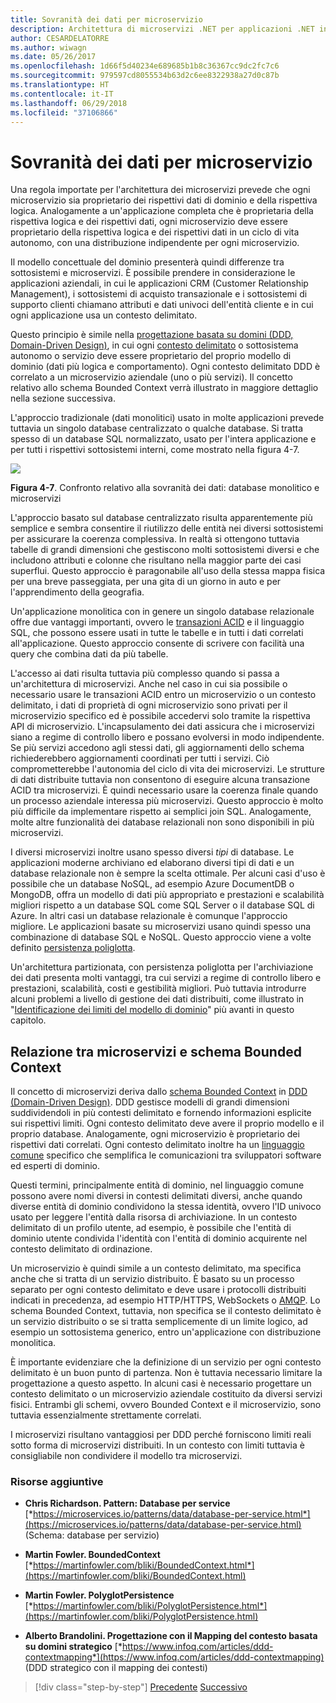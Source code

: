 ```yaml
---
title: Sovranità dei dati per microservizio
description: Architettura di microservizi .NET per applicazioni .NET in contenitori | Sovranità dei dati per microservizio
author: CESARDELATORRE
ms.author: wiwagn
ms.date: 05/26/2017
ms.openlocfilehash: 1d66f5d40234e689685b1b8c36367cc9dc2fc7c6
ms.sourcegitcommit: 979597cd8055534b63d2c6ee8322938a27d0c87b
ms.translationtype: HT
ms.contentlocale: it-IT
ms.lasthandoff: 06/29/2018
ms.locfileid: "37106866"
---
```

# <a name="data-sovereignty-per-microservice"></a>Sovranità dei dati per microservizio

Una regola importate per l'architettura dei microservizi prevede che ogni microservizio sia proprietario dei rispettivi dati di dominio e della rispettiva logica. Analogamente a un'applicazione completa che è proprietaria della rispettiva logica e dei rispettivi dati, ogni microservizio deve essere proprietario della rispettiva logica e dei rispettivi dati in un ciclo di vita autonomo, con una distribuzione indipendente per ogni microservizio.

Il modello concettuale del dominio presenterà quindi differenze tra sottosistemi e microservizi. È possibile prendere in considerazione le applicazioni aziendali, in cui le applicazioni CRM (Customer Relationship Management), i sottosistemi di acquisto transazionale e i sottosistemi di supporto clienti chiamano attributi e dati univoci dell'entità cliente e in cui ogni applicazione usa un contesto delimitato.

Questo principio è simile nella [progettazione basata su domini (DDD, Domain-Driven Design)](https://en.wikipedia.org/wiki/Domain-driven_design), in cui ogni [contesto delimitato](https://martinfowler.com/bliki/BoundedContext.html) o sottosistema autonomo o servizio deve essere proprietario del proprio modello di dominio (dati più logica e comportamento). Ogni contesto delimitato DDD è correlato a un microservizio aziendale (uno o più servizi). Il concetto relativo allo schema Bounded Context verrà illustrato in maggiore dettaglio nella sezione successiva.

L'approccio tradizionale (dati monolitici) usato in molte applicazioni prevede tuttavia un singolo database centralizzato o qualche database. Si tratta spesso di un database SQL normalizzato, usato per l'intera applicazione e per tutti i rispettivi sottosistemi interni, come mostrato nella figura 4-7.

![](./media/image7.png)

**Figura 4-7**. Confronto relativo alla sovranità dei dati: database monolitico e microservizi

L'approccio basato sul database centralizzato risulta apparentemente più semplice e sembra consentire il riutilizzo delle entità nei diversi sottosistemi per assicurare la coerenza complessiva. In realtà si ottengono tuttavia tabelle di grandi dimensioni che gestiscono molti sottosistemi diversi e che includono attributi e colonne che risultano nella maggior parte dei casi superflui. Questo approccio è paragonabile all'uso della stessa mappa fisica per una breve passeggiata, per una gita di un giorno in auto e per l'apprendimento della geografia.

Un'applicazione monolitica con in genere un singolo database relazionale offre due vantaggi importanti, ovvero le [transazioni ACID](https://en.wikipedia.org/wiki/ACID) e il linguaggio SQL, che possono essere usati in tutte le tabelle e in tutti i dati correlati all'applicazione. Questo approccio consente di scrivere con facilità una query che combina dati da più tabelle.

L'accesso ai dati risulta tuttavia più complesso quando si passa a un'architettura di microservizi. Anche nel caso in cui sia possibile o necessario usare le transazioni ACID entro un microservizio o un contesto delimitato, i dati di proprietà di ogni microservizio sono privati per il microservizio specifico ed è possibile accedervi solo tramite la rispettiva API di microservizio. L'incapsulamento dei dati assicura che i microservizi siano a regime di controllo libero e possano evolversi in modo indipendente. Se più servizi accedono agli stessi dati, gli aggiornamenti dello schema richiederebbero aggiornamenti coordinati per tutti i servizi. Ciò comprometterebbe l'autonomia del ciclo di vita dei microservizi. Le strutture di dati distribuite tuttavia non consentono di eseguire alcuna transazione ACID tra microservizi. È quindi necessario usare la coerenza finale quando un processo aziendale interessa più microservizi. Questo approccio è molto più difficile da implementare rispetto ai semplici join SQL. Analogamente, molte altre funzionalità dei database relazionali non sono disponibili in più microservizi.

I diversi microservizi inoltre usano spesso diversi *tipi* di database. Le applicazioni moderne archiviano ed elaborano diversi tipi di dati e un database relazionale non è sempre la scelta ottimale. Per alcuni casi d'uso è possibile che un database NoSQL, ad esempio Azure DocumentDB o MongoDB, offra un modello di dati più appropriato e prestazioni e scalabilità migliori rispetto a un database SQL come SQL Server o il database SQL di Azure. In altri casi un database relazionale è comunque l'approccio migliore. Le applicazioni basate su microservizi usano quindi spesso una combinazione di database SQL e NoSQL. Questo approccio viene a volte definito [persistenza poliglotta](https://martinfowler.com/bliki/PolyglotPersistence.html).

Un'architettura partizionata, con persistenza poliglotta per l'archiviazione dei dati presenta molti vantaggi, tra cui servizi a regime di controllo libero e prestazioni, scalabilità, costi e gestibilità migliori. Può tuttavia introdurre alcuni problemi a livello di gestione dei dati distribuiti, come illustrato in "[Identificazione dei limiti del modello di dominio](#identifying-domain-model-boundaries-for-each-microservice)" più avanti in questo capitolo.

## <a name="the-relationship-between-microservices-and-the-bounded-context-pattern"></a>Relazione tra microservizi e schema Bounded Context

Il concetto di microservizi deriva dallo [schema Bounded Context](https://martinfowler.com/bliki/BoundedContext.html) in [DDD (Domain-Driven Design)](https://en.wikipedia.org/wiki/Domain-driven_design). DDD gestisce modelli di grandi dimensioni suddividendoli in più contesti delimitato e fornendo informazioni esplicite sui rispettivi limiti. Ogni contesto delimitato deve avere il proprio modello e il proprio database. Analogamente, ogni microservizio è proprietario dei rispettivi dati correlati. Ogni contesto delimitato inoltre ha un [linguaggio comune](https://martinfowler.com/bliki/UbiquitousLanguage.html) specifico che semplifica le comunicazioni tra sviluppatori software ed esperti di dominio.

Questi termini, principalmente entità di dominio, nel linguaggio comune possono avere nomi diversi in contesti delimitati diversi, anche quando diverse entità di dominio condividono la stessa identità, ovvero l'ID univoco usato per leggere l'entità dalla risorsa di archiviazione. In un contesto delimitato di un profilo utente, ad esempio, è possibile che l'entità di dominio utente condivida l'identità con l'entità di dominio acquirente nel contesto delimitato di ordinazione.

Un microservizio è quindi simile a un contesto delimitato, ma specifica anche che si tratta di un servizio distribuito. È basato su un processo separato per ogni contesto delimitato e deve usare i protocolli distribuiti indicati in precedenza, ad esempio HTTP/HTTPS, WebSockets o [AMQP](https://en.wikipedia.org/wiki/Advanced_Message_Queuing_Protocol). Lo schema Bounded Context, tuttavia, non specifica se il contesto delimitato è un servizio distribuito o se si tratta semplicemente di un limite logico, ad esempio un sottosistema generico, entro un'applicazione con distribuzione monolitica.

È importante evidenziare che la definizione di un servizio per ogni contesto delimitato è un buon punto di partenza. Non è tuttavia necessario limitare la progettazione a questo aspetto. In alcuni casi è necessario progettare un contesto delimitato o un microservizio aziendale costituito da diversi servizi fisici. Entrambi gli schemi, ovvero Bounded Context e il microservizio, sono tuttavia essenzialmente strettamente correlati.

I microservizi risultano vantaggiosi per DDD perché forniscono limiti reali sotto forma di microservizi distribuiti. In un contesto con limiti tuttavia è consigliabile non condividere il modello tra microservizi.

### <a name="additional-resources"></a>Risorse aggiuntive

-   **Chris Richardson. Pattern: Database per service**
    [*https://microservices.io/patterns/data/database-per-service.html*](https://microservices.io/patterns/data/database-per-service.html) (Schema: database per servizio)

-   **Martin Fowler. BoundedContext**
    [*https://martinfowler.com/bliki/BoundedContext.html*](https://martinfowler.com/bliki/BoundedContext.html)

-   **Martin Fowler. PolyglotPersistence**
    [*https://martinfowler.com/bliki/PolyglotPersistence.html*](https://martinfowler.com/bliki/PolyglotPersistence.html)

-   **Alberto Brandolini. Progettazione con il Mapping del contesto basata su domini strategico**
    [*https://www.infoq.com/articles/ddd-contextmapping*](https://www.infoq.com/articles/ddd-contextmapping) (DDD strategico con il mapping dei contesti)


>[!div class="step-by-step"]
[Precedente](microservices-architecture.md)
[Successivo](logical-versus-physical-architecture.md)
